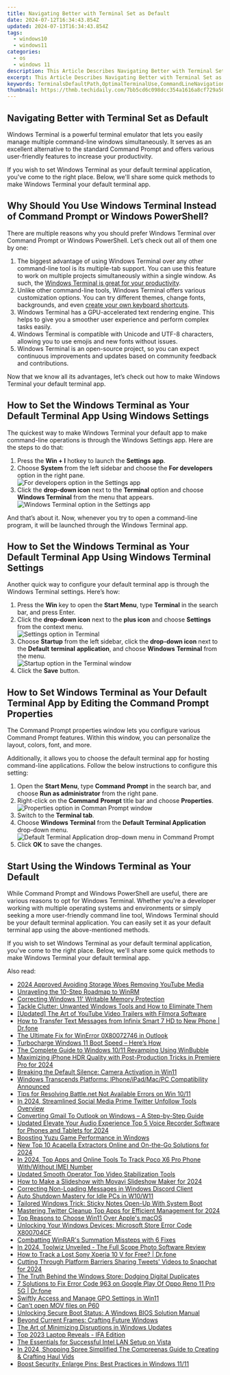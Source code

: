 ```yaml
---
title: Navigating Better with Terminal Set as Default
date: 2024-07-12T16:34:43.854Z
updated: 2024-07-13T16:34:43.854Z
tags:
  - windows10
  - windows11
categories:
  - os
  - windows 11
description: This Article Describes Navigating Better with Terminal Set as Default
excerpt: This Article Describes Navigating Better with Terminal Set as Default
keywords: TerminalsDefaultPath,OptimalTerminalUse,CommandLineNavigation,TerminalDefaultsFix,NavigateEfficiently,TerminalSetStandard,DefaultCommandInterface
thumbnail: https://thmb.techidaily.com/7bb5cd6c098dcc354a1616a8cf729a503ba552ba0d30358349d319e43f0bdaa3.jpg
---
```


## Navigating Better with Terminal Set as Default

 Windows Terminal is a powerful terminal emulator that lets you easily manage multiple command-line windows simultaneously. It serves as an excellent alternative to the standard Command Prompt and offers various user-friendly features to increase your productivity.

 If you wish to set Windows Terminal as your default terminal application, you've come to the right place. Below, we'll share some quick methods to make Windows Terminal your default terminal app.

## Why Should You Use Windows Terminal Instead of Command Prompt or Windows PowerShell?

 There are multiple reasons why you should prefer Windows Terminal over Command Prompt or Windows PowerShell. Let’s check out all of them one by one:

1. The biggest advantage of using Windows Terminal over any other command-line tool is its multiple-tab support. You can use this feature to work on multiple projects simultaneously within a single window. As such, the [Windows Terminal is great for your productivity](https://www.makeuseof.com/tag/new-windows-terminal/).
2. Unlike other command-line tools, Windows Terminal offers various customization options. You can try different themes, change fonts, backgrounds, and even [create your own keyboard shortcuts](https://www.makeuseof.com/windows-11-set-up-new-hotkeys/).
3. Windows Terminal has a GPU-accelerated text rendering engine. This helps to give you a smoother user experience and perform complex tasks easily.
4. Windows Terminal is compatible with Unicode and UTF-8 characters, allowing you to use emojis and new fonts without issues.
5. Windows Terminal is an open-source project, so you can expect continuous improvements and updates based on community feedback and contributions.

 Now that we know all its advantages, let’s check out how to make Windows Terminal your default terminal app.

## How to Set the Windows Terminal as Your Default Terminal App Using Windows Settings

 The quickest way to make Windows Terminal your default app to make command-line operations is through the Windows Settings app. Here are the steps to do that:

1. Press the **Win + I** hotkey to launch the **Settings** **app**.
2. Choose **System** from the left sidebar and choose the **For developers** option in the right pane.  
![For developers option in the Settings app](https://static1.makeuseofimages.com/wordpress/wp-content/uploads/2023/07/for-developers-option.jpg)
3. Click the **drop-down icon** next to the **Terminal** option and choose **Windows Terminal** from the menu that appears.  
![Windows Terminal option in the Settings app](https://static1.makeuseofimages.com/wordpress/wp-content/uploads/2023/07/windows-terminal.jpg)

 And that’s about it. Now, whenever you try to open a command-line program, it will be launched through the Windows Terminal app.

## How to Set the Windows Terminal as Your Default Terminal App Using Windows Terminal Settings

 Another quick way to configure your default terminal app is through the Windows Terminal settings. Here’s how:

1. Press the **Win** key to open the **Start Menu**, type **Terminal** in the search bar, and press Enter.
2. Click the **drop-down icon** next to the **plus icon** and choose **Settings** from the context menu.  
![Settings option in Terminal](https://static1.makeuseofimages.com/wordpress/wp-content/uploads/2023/07/settings-option-1.jpg)
3. Choose **Startup** from the left sidebar, click the **drop-down icon** next to the **Default** **terminal** **application**, and choose **Windows** **Terminal** from the menu.  
![Startup option in the Terminal window](https://static1.makeuseofimages.com/wordpress/wp-content/uploads/2023/07/startup-option.jpg)
4. Click the **Save** button.

## How to Set Windows Terminal as Your Default Terminal App by Editing the Command Prompt Properties

 The Command Prompt properties window lets you configure various Command Prompt features. Within this window, you can personalize the layout, colors, font, and more.

 Additionally, it allows you to choose the default terminal app for hosting command-line applications. Follow the below instructions to configure this setting:

1. Open the **Start Menu**, type **Command** **Prompt** in the search bar, and choose **Run as administrator** from the right pane.
2. Right-click on the **Command** **Prompt** title bar and choose **Properties**.  
![Properties option in Comman Prompt window](https://static1.makeuseofimages.com/wordpress/wp-content/uploads/2023/07/properties-option-1.jpg)
3. Switch to the **Terminal tab**.
4. Choose **Windows** **Terminal** from the **Default Terminal Application** drop-down menu.  
![Default Terminal Application drop-down menu in Command Prompt](https://static1.makeuseofimages.com/wordpress/wp-content/uploads/2023/07/default-terminal-application-drop-down-menu.jpg)
5. Click **OK** to save the changes.

## Start Using the Windows Terminal as Your Default

 While Command Prompt and Windows PowerShell are useful, there are various reasons to opt for Windows Terminal. Whether you're a developer working with multiple operating systems and environments or simply seeking a more user-friendly command line tool, Windows Terminal should be your default terminal application. You can easily set it as your default terminal app using the above-mentioned methods.

 If you wish to set Windows Terminal as your default terminal application, you've come to the right place. Below, we'll share some quick methods to make Windows Terminal your default terminal app.



<ins class="adsbygoogle"
      style="display:block"
      data-ad-client="ca-pub-7571918770474297"
      data-ad-slot="8358498916"
      data-ad-format="auto"
      data-full-width-responsive="true"></ins>
<span class="atpl-alsoreadstyle">Also read:</span>
<div><ul>
<li><a href="https://youtube-video-recordings.techidaily.com/2024-approved-avoiding-storage-woes-removing-youtube-media/"><u>2024 Approved  Avoiding Storage Woes  Removing YouTube Media</u></a></li>
<li><a href="https://win11-tips.techidaily.com/unraveling-the-10-step-roadmap-to-winrm/"><u>Unraveling the 10-Step Roadmap to WinRM</u></a></li>
<li><a href="https://win11-tips.techidaily.com/correcting-windows-11-writable-memory-protection/"><u>Correcting Windows 11' Writable Memory Protection</u></a></li>
<li><a href="https://win11-tips.techidaily.com/tackle-clutter-unwanted-windows-tools-and-how-to-eliminate-them/"><u>Tackle Clutter: Unwanted Windows Tools and How to Eliminate Them</u></a></li>
<li><a href="https://facebook-video-footage.techidaily.com/updated-the-art-of-youtube-video-trailers-with-filmora-software/"><u>[Updated] The Art of YouTube Video Trailers with Filmora Software</u></a></li>
<li><a href="https://android-transfer.techidaily.com/how-to-transfer-text-messages-from-infinix-smart-7-hd-to-new-phone-drfone-by-drfone-transfer-from-android-transfer-from-android/"><u>How to Transfer Text Messages from Infinix Smart 7 HD to New Phone | Dr.fone</u></a></li>
<li><a href="https://win11-tips.techidaily.com/the-ultimate-fix-for-winerror-0x80072746-in-outlook/"><u>The Ultimate Fix for WinError 0X80072746 in Outlook</u></a></li>
<li><a href="https://win11-tips.techidaily.com/turbocharge-windows-11-boot-speed-heres-how/"><u>Turbocharge Windows 11 Boot Speed – Here’s How</u></a></li>
<li><a href="https://win11-tips.techidaily.com/the-complete-guide-to-windows-1011-revamping-using-winbubble/"><u>The Complete Guide to Windows 10/11 Revamping Using WinBubble</u></a></li>
<li><a href="https://extra-approaches.techidaily.com/maximizing-iphone-hdr-quality-with-post-production-tricks-in-premiere-pro-for-2024/"><u>Maximizing iPhone HDR Quality with Post-Production Tricks in Premiere Pro for 2024</u></a></li>
<li><a href="https://win11-tips.techidaily.com/breaking-the-default-silence-camera-activation-in-win11/"><u>Breaking the Default Silence: Camera Activation in Win11</u></a></li>
<li><a href="https://win11-tips.techidaily.com/windows-transcends-platforms-iphoneipadmacpc-compatibility-announced/"><u>Windows Transcends Platforms: IPhone/iPad/Mac/PC Compatibility Announced</u></a></li>
<li><a href="https://win11-tips.techidaily.com/tips-for-resolving-battlenet-not-available-errors-on-win-1011/"><u>Tips for Resolving Battle.net Not Available Errors on Win 10/11</u></a></li>
<li><a href="https://twitter-videos.techidaily.com/in-2024-streamlined-social-media-prime-twitter-unfollow-tools-overview/"><u>In 2024, Streamlined Social Media  Prime Twitter Unfollow Tools Overview</u></a></li>
<li><a href="https://win11-tips.techidaily.com/converting-gmail-to-outlook-on-windows-a-step-by-step-guide/"><u>Converting Gmail To Outlook on Windows – A Step-by-Step Guide</u></a></li>
<li><a href="https://audio-shaping.techidaily.com/updated-elevate-your-audio-experience-top-5-voice-recorder-software-for-phones-and-tablets-for-2024/"><u>Updated Elevate Your Audio Experience Top 5 Voice Recorder Software for Phones and Tablets for 2024</u></a></li>
<li><a href="https://win11-tips.techidaily.com/boosting-yuzu-game-performance-in-windows/"><u>Boosting Yuzu Game Performance in Windows</u></a></li>
<li><a href="https://voice-adjusting.techidaily.com/new-top-10-acapella-extractors-online-and-on-the-go-solutions-for-2024/"><u>New Top 10 Acapella Extractors Online and On-the-Go Solutions for 2024</u></a></li>
<li><a href="https://easy-unlock-android.techidaily.com/in-2024-top-apps-and-online-tools-to-track-poco-x6-pro-phone-withwithout-imei-number-by-drfone-android/"><u>In 2024, Top Apps and Online Tools To Track Poco X6 Pro Phone With/Without IMEI Number</u></a></li>
<li><a href="https://ai-video-apps.techidaily.com/updated-smooth-operator-top-video-stabilization-tools/"><u>Updated Smooth Operator Top Video Stabilization Tools</u></a></li>
<li><a href="https://ai-editing-video.techidaily.com/how-to-make-a-slideshow-with-movavi-slideshow-maker-for-2024/"><u>How to Make a Slideshow with Movavi Slideshow Maker for 2024</u></a></li>
<li><a href="https://win11-tips.techidaily.com/correcting-non-loading-messages-in-windows-discord-client/"><u>Correcting Non-Loading Messages in Windows Discord Client</u></a></li>
<li><a href="https://win11-tips.techidaily.com/auto-shutdown-mastery-for-idle-pcs-in-w10w11/"><u>Auto Shutdown Mastery for Idle PCs in W10/W11</u></a></li>
<li><a href="https://win11-tips.techidaily.com/tailored-windows-trick-sticky-notes-open-up-with-system-boot/"><u>Tailored Windows Trick: Sticky Notes Open-Up With System Boot</u></a></li>
<li><a href="https://twitter-videos.techidaily.com/mastering-twitter-cleanup-top-apps-for-efficient-management-for-2024/"><u>Mastering Twitter Cleanup  Top Apps for Efficient Management for 2024</u></a></li>
<li><a href="https://win11-tips.techidaily.com/top-reasons-to-choose-win11-over-apples-macos/"><u>Top Reasons to Choose Win11 Over Apple's macOS</u></a></li>
<li><a href="https://win11-tips.techidaily.com/unlocking-your-windows-devices-microsoft-store-error-code-x800704cf/"><u>Unlocking Your Windows Devices: Microsoft Store Error Code X800704CF</u></a></li>
<li><a href="https://win11-tips.techidaily.com/combatting-winrars-summation-missteps-with-6-fixes/"><u>Combatting WinRAR's Summation Missteps with 6 Fixes</u></a></li>
<li><a href="https://some-guidance.techidaily.com/in-2024-toolwiz-unveiled-the-full-scope-photo-software-review/"><u>In 2024, Toolwiz Unveiled - The Full Scope Photo Software Review</u></a></li>
<li><a href="https://android-location-track.techidaily.com/how-to-track-a-lost-sony-xperia-10-v-for-free-drfone-by-drfone-virtual-android/"><u>How to Track a Lost Sony Xperia 10 V for Free? | Dr.fone</u></a></li>
<li><a href="https://twitter-videos.techidaily.com/cutting-through-platform-barriers-sharing-tweets-videos-to-snapchat-for-2024/"><u>Cutting Through Platform Barriers  Sharing Tweets' Videos to Snapchat for 2024</u></a></li>
<li><a href="https://win11-tips.techidaily.com/the-truth-behind-the-windows-store-dodging-digital-duplicates/"><u>The Truth Behind the Windows Store: Dodging Digital Duplicates</u></a></li>
<li><a href="https://howto.techidaily.com/7-solutions-to-fix-error-code-963-on-google-play-of-oppo-reno-11-pro-5g-drfone-by-drfone-fix-android-problems-fix-android-problems/"><u>7 Solutions to Fix Error Code 963 on Google Play Of Oppo Reno 11 Pro 5G | Dr.fone</u></a></li>
<li><a href="https://win11-tips.techidaily.com/swiftly-access-and-manage-gpo-settings-in-win11/"><u>Swiftly Access and Manage GPO Settings in Win11</u></a></li>
<li><a href="https://phone-solutions.techidaily.com/cant-open-mov-files-on-p60-by-aiseesoft-video-converter-play-mov-on-android/"><u>Can't open MOV files on P60</u></a></li>
<li><a href="https://win11-tips.techidaily.com/unlocking-secure-boot-status-a-windows-bios-solution-manual/"><u>Unlocking Secure Boot Status: A Windows BIOS Solution Manual</u></a></li>
<li><a href="https://win11-tips.techidaily.com/beyond-current-frames-crafting-future-windows/"><u>Beyond Current Frames: Crafting Future Windows</u></a></li>
<li><a href="https://win11-tips.techidaily.com/the-art-of-minimizing-disruptions-in-windows-updates/"><u>The Art of Minimizing Disruptions in Windows Updates</u></a></li>
<li><a href="https://win11-tips.techidaily.com/top-2023-laptop-reveals-ifa-edition/"><u>Top 2023 Laptop Reveals - IFA Edition</u></a></li>
<li><a href="https://win11-tips.techidaily.com/the-essentials-for-successful-intel-lan-setup-on-vista/"><u>The Essentials for Successful Intel LAN Setup on Vista</u></a></li>
<li><a href="https://extra-approaches.techidaily.com/in-2024-shopping-spree-simplified-the-compreenas-guide-to-creating-and-crafting-haul-vids/"><u>In 2024, Shopping Spree Simplified  The Compreenas Guide to Creating & Crafting Haul Vids</u></a></li>
<li><a href="https://win11-tips.techidaily.com/boost-security-enlarge-pins-best-practices-in-windows-1111/"><u>Boost Security, Enlarge Pins: Best Practices in Windows 11/11</u></a></li>
</ul></div>
